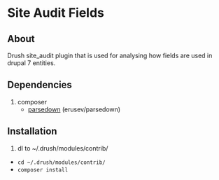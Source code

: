 # Site Audit Fields

## About 

Drush site_audit plugin that is used for analysing how fields are used in drupal 7 entities.

## Dependencies
1.  composer
    -   [parsedown](https://github.com/erusev/parsedown) (erusev/parsedown)

## Installation
1.  dl to ~/.drush/modules/contrib/
-   ``cd ~/.drush/modules/contrib/``
-   ``composer install``
